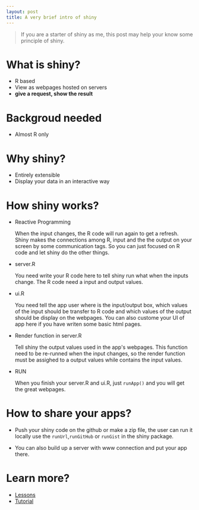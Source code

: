 ```yaml
---
layout: post
title: A very brief intro of shiny
---
```


> If you are a starter of shiny as me, this post may help your know some principle of shiny.  

# What is shiny?

- R based
- View as webpages hosted on servers
- **give a request, show the result**

# Backgroud needed

- Almost R only

# Why shiny?

- Entirely extensible
- Display your data in an interactive way

# How shiny works?

- Reactive Programming

    When the input changes, the R code will run again to get a refresh. Shiny makes the connections among R, input and the the output on your screen by some communication tags. So you can just focused on R code and let shiny do the other things.
    
- server.R

    You need write your R code here to tell shiny run what when the inputs change. The R code need a input and output values.

- ui.R
  
    You need tell the app user where is the input/output box, which values of the input should be transfer to R code and which values of the output should be display on the webpages. You can also custome your UI of app here if you have writen some basic html pages.
    
- Render function in server.R

    Tell shiny the output values used in the app's webpages. This function need to be re-runned when the input changes, so the render function must be assighed to a output values while contains the input values.

- RUN

    When you finish your server.R and ui.R, just `runApp()` and you will get the great webpages.
    
# How to share your apps?

- Push your shiny code on the github or make a zip file, the user can run it locally use the `runUrl`,`runGitHub` or `runGist` in the shiny package.

- You can also build up a server with www connection and put your app there.

# Learn more?

- [Lessons](http://www.rstudio.com/shiny/lessons/Intro/)
- [Tutorial](http://rstudio.github.io/shiny/tutorial/)